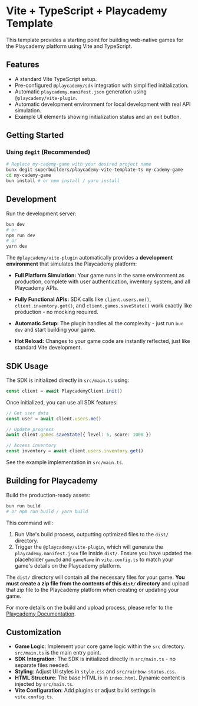 # Vite + TypeScript + Playcademy Template

This template provides a starting point for building web-native games for the Playcademy platform using Vite and TypeScript.

## Features

- A standard Vite TypeScript setup.
- Pre-configured `@playcademy/sdk` integration with simplified initialization.
- Automatic `playcademy.manifest.json` generation using `@playcademy/vite-plugin`.
- Automatic development environment for local development with real API simulation.
- Example UI elements showing initialization status and an exit button.

## Getting Started

### Using `degit` (Recommended)

```bash
# Replace my-cademy-game with your desired project name
bunx degit superbuilders/playcademy-vite-template-ts my-cademy-game
cd my-cademy-game
bun install # or npm install / yarn install
```

## Development

Run the development server:

```bash
bun dev
# or
npm run dev
# or
yarn dev
```

The `@playcademy/vite-plugin` automatically provides a **development environment** that simulates the Playcademy platform:

- **Full Platform Simulation:** Your game runs in the same environment as production, complete with user authentication, inventory system, and all Playcademy APIs.

- **Fully Functional APIs:** SDK calls like `client.users.me()`, `client.inventory.get()`, and `client.games.saveState()` work exactly like production - no mocking required.

- **Automatic Setup:** The plugin handles all the complexity - just run `bun dev` and start building your game.

- **Hot Reload:** Changes to your game code are instantly reflected, just like standard Vite development.

## SDK Usage

The SDK is initialized directly in `src/main.ts` using:

```typescript
const client = await PlaycademyClient.init()
```

Once initialized, you can use all SDK features:

```typescript
// Get user data
const user = await client.users.me()

// Update progress
await client.games.saveState({ level: 5, score: 1000 })

// Access inventory
const inventory = await client.users.inventory.get()
```

See the example implementation in `src/main.ts`.

## Building for Playcademy

Build the production-ready assets:

```bash
bun run build
# or npm run build / yarn build
```

This command will:

1. Run Vite's build process, outputting optimized files to the `dist/` directory.
2. Trigger the `@playcademy/vite-plugin`, which will generate the `playcademy.manifest.json` file inside `dist/`. Ensure you have updated the placeholder `gameId` and `gameName` in `vite.config.ts` to match your game's details on the Playcademy platform.

The `dist/` directory will contain all the necessary files for your game. **You must create a zip file from the contents of this `dist/` directory** and upload that zip file to the Playcademy platform when creating or updating your game.

For more details on the build and upload process, please refer to the [Playcademy Documentation](https://docs.playcademy.net).

## Customization

- **Game Logic**: Implement your core game logic within the `src` directory. `src/main.ts` is the main entry point.
- **SDK Integration**: The SDK is initialized directly in `src/main.ts` - no separate files needed.
- **Styling**: Adjust UI styles in `style.css` and `src/rainbow-status.css`.
- **HTML Structure**: The base HTML is in `index.html`. Dynamic content is injected by `src/main.ts`.
- **Vite Configuration**: Add plugins or adjust build settings in `vite.config.ts`.
